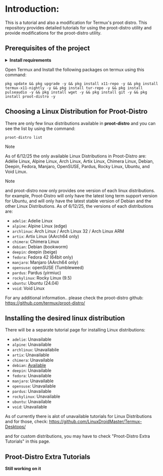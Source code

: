 # Introduction:
This is a tutorial and also a modification for Termux's proot distro. This repository provides detailed tutorials for using the proot-distro utility and provide modifications for the proot-distro utility.

## Prerequisites of the project
<details><strong><summary>Install requirements</strong></summary>
 
> It is highly encouraged that you download the prerequisites in Github.
 1. <a href="https://github.com/termux/termux-app/releases">Termux</a><br>
 2. <a href="https://github.com/termux/termux-x11/releases">Termux:X11</a><br><hr>
</details>

Open Termux and Install the following packages on termux using this command:
  
```
pkg update && pkg upgrade -y && pkg install x11-repo -y && pkg install termux-x11-nightly -y && pkg install tur-repo -y && pkg install pulseaudio -y && pkg install wget -y && pkg install git -y && pkg install proot-distro -y
```

## Choosing a Linux Distribution for Proot-Distro
There are only few linux distributions available in <strong>proot-distro</strong> and you can see the list by using the command:

```
proot-distro list
```

> [!NOTE]
> As of 6/12/25 the only available Linux Distributions in Proot-Distro are: Adélie Linux, Alpine Linux, Arch Linux, Artix Linux, Chimera Linux, Debian, Deepin, Fedora, Manjaro, OpenSUSE, Pardus, Rocky Linux, Ubuntu, and Void Linux.

> [!NOTE]
> and proot-distro now only provides one version of each linux distributions. for example, Proot-Distro will only have the latest long term support version for Ubuntu, and will only have the latest stable version of Debian and the other Linux Distributions.
> As of 6/12/25, the versions of each distributions are:
> * `adelie`: Adelie Linux
> * `alpine`: Alpine Linux (edge)
> * `archlinux`: Arch Linux / Arch Linux 32 / Arch Linux ARM
> * `artix`: Artix Linux (AArch64 only)
> * `chimera`: Chimera Linux
> * `debian`: Debian (bookworm)
> * `deepin`: deepin (beige)
> * `fedora`: Fedora 42 (64bit only)
> * `manjaro`: Manjaro (AArch64 only)
> * `opensuse`: openSUSE (Tumbleweed)
> * `pardus`: Pardus (yirmiuc)
> * `rockylinux`: Rocky Linux (9.5)
> * `ubuntu`: Ubuntu (24.04)
> * `void`: Void Linux

For any additional information.. please check the proot-distro github: https://github.com/termux/proot-distro/

## Installing the desired linux distribution
There will be a separate tutorial page for installing Linux distributions:
* `adelie`: Unavailable 
* `alpine`: Unavailable
* `archlinux`: Unavailabile
* `artix`: Unavailable
* `chimera`: Unavailable
* `debian`: <a href="/distro-tutorial/debian.md/">Available</a>
* `deepin`: Unavailable
* `fedora`: Unavailable 
* `manjaro`: Unavailable
* `opensuse`: Unavailable
* `pardus`: Unavailable
* `rockylinux`: Unavailable
* `ubuntu`: Unavailable
* `void`: Unavailable

As of currently there is alot of unavailable tutorials for Linux Distributions and for those, check: https://github.com/LinuxDroidMaster/Termux-Desktops/

and for custom distributions, you may have to check "Proot-Distro Extra Tutorials" in this page.

## Proot-Distro Extra Tutorials
**Still working on it**
